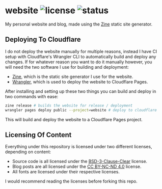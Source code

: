website
![license](https://img.shields.io/github/license/hqnna/website?labelColor=334155&color=3b82f6)
![status](https://img.shields.io/github/actions/workflow/status/hqnna/website/cloudflare.yml?labelColor=334155&color=3b82f6)
===============================================================================

My personal website and blog, made using the [Zine](https://zine-ssg.io/) static
site generator.

## Deploying To Cloudflare

I do not deploy the website manually for multiple reasons, instead I have CI
setup with Cloudflare's Wrangler CLI to automatically build and deploy any
changes. If for whatever reason you want to do it manually however, you will
need the two software I use for building and deployment:

- [Zine](https://zine-ssg.io/), which is the static site generator I use for the website.
- [Wrangler](https://github.com/cloudflare/workers-sdk/tree/main/packages/wrangler), which is used to deploy the website to Cloudflare Pages.

After installing and setting up these two things you can build and deploy in
two commands with ease:

```sh
zine release # builds the website for release / deployment
wrangler pages deploy public --project=website # deploy to cloudflare
```

This will build and deploy the website to a Cloudflare Pages project.

## Licensing Of Content

Everything under this repository is licensed under two different licenses,
depending on content:

- Source code is all licensed under the [BSD-3-Clause-Clear](LICENSE.txt) license.
- Blog posts are all licensed under the [CC BY-NC-ND 4.0](https://creativecommons.org/licenses/by-nc-nd/4.0/) license.
- All fonts are licensed under their respective licenses.

I would recommend reading the licenses before forking this repo.
